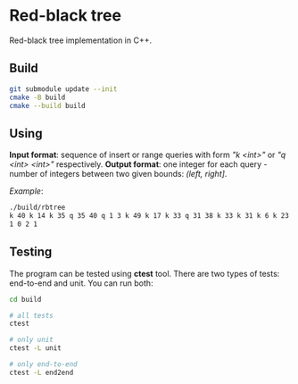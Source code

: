 # Red-black tree

Red-black tree implementation in C++.

## Build

```bash
git submodule update --init
cmake -B build
cmake --build build
```

## Using

__Input format__: sequence of insert or range queries with form _"k &lt;int&gt;"_ or _"q &lt;int&gt; &lt;int&gt;"_ respectively.
__Output format__: one integer for each query - number of integers between two given bounds: _(left, right]_.

_Example_:
```bash
./build/rbtree
k 40 k 14 k 35 q 35 40 q 1 3 k 49 k 17 k 33 q 31 38 k 33 k 31 k 6 k 23 q 48 59
1 0 2 1
```

## Testing

The program can be tested using __ctest__ tool. There are two types of tests: end-to-end and unit. You can run both:

```bash
cd build

# all tests
ctest

# only unit
ctest -L unit

# only end-to-end
ctest -L end2end
```
